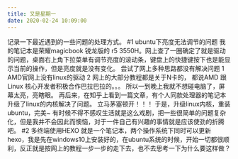 ```yaml
---
title: 又是星期一
date: 2020-02-24 10:09:00
---
```


记录一下最近遇到的一些问题的处理方式。
#1 ubuntu下亮度无法调节的问题
我的笔记本是荣耀magicbook 锐龙版的  r5 3550H。网上查了一圈确定了就是驱动的问题，桌面右上角下拉菜单有调节亮度的滚动条，键盘上的快捷键按下也是能显示当前的操作，但是亮度就是没有变化。
尝试了网上多种思路都没有解决问题 
1 AMD官网上没有linux的驱动
2 网上的大部分教程都是关于N卡的， 都说AMD 跟 Linux 核心开发者积极合作巴拉巴拉的。。。
所以一到晚上我就不想碰电脑了，屏幕太亮，亮瞎眼。
再后来，在知乎上看到一篇文章，有个人同款处理器的笔记本升级了linux的内核解决了问题。
立马茅塞顿开！！！
于是，升级linux内核，重装ubuntu，完美~
有时候不得不感叹生活就是这么戏剧，把一些很简单的问题复杂化，但是我并不会因此而懊恼，对于一件自己有兴趣的事情就是应该使劲的折腾吧。
#2 多终端使用HEXO
就是一个笔记本，两个操作系统下同时可以更新hexo，我是先在windows10上安装好的，在ubuntu系统的时候，开始一切都很顺利，反正就是按网上的教程一步一步的走下去，也不去思考一下为什么要这样做？